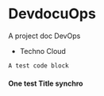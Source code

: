 # DevdocuOps

A project doc DevOps

* Techno Cloud

```text
A test code block
```

#### One test Title synchro 





